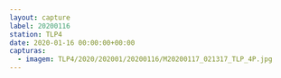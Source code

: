 ```yaml
---
layout: capture
label: 20200116
station: TLP4
date: 2020-01-16 00:00:00+00:00
capturas:
  - imagem: TLP4/2020/202001/20200116/M20200117_021317_TLP_4P.jpg
---
```


